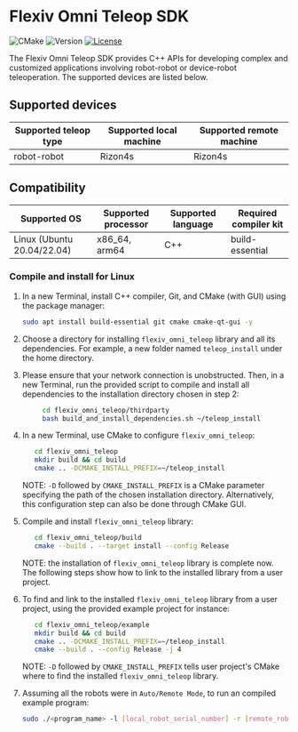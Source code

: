 # Flexiv Omni Teleop SDK

![CMake](https://github.com/flexivrobotics/flexiv_omni_teleop/actions/workflows/cmake.yml/badge.svg) ![Version](https://img.shields.io/badge/version-0.6-blue.svg) [![License](https://img.shields.io/badge/License-Apache%202.0-blue.svg)](https://www.apache.org/licenses/LICENSE-2.0.html)

The Flexiv Omni Teleop SDK provides C++ APIs for developing complex and customized applications involving robot-robot or device-robot teleoperation. The supported devices are listed below.

## Supported devices

| **Supported teleop type** | **Supported local machine** | **Supported remote machine** |
| ------------------------------- | --------------------------------- | ---------------------------------- |
| robot-robot                     | Rizon4s                           | Rizon4s                            |

## Compatibility

| **Supported OS**     | **Supported processor** | **Supported language** | **Required compiler kit** |
| -------------------------- | ----------------------------- | ---------------------------- | ------------------------------- |
| Linux (Ubuntu 20.04/22.04) | x86_64, arm64                 | C++                          | build-essential                 |

### Compile and install for Linux

1. In a new Terminal, install C++ compiler, Git, and CMake (with GUI) using the package manager:

   ```bash
   sudo apt install build-essential git cmake cmake-qt-gui -y
   ```
2. Choose a directory for installing ``flexiv_omni_teleop`` library and all its dependencies. For example, a new folder named ``teleop_install`` under the home directory.
3. Please ensure that your network connection is unobstructed. Then, in a new Terminal, run the provided script to compile and install all dependencies to the installation directory chosen in step 2:

   ```bash
        cd flexiv_omni_teleop/thirdparty
        bash build_and_install_dependencies.sh ~/teleop_install
   ```
4. In a new Terminal, use CMake to configure `flexiv_omni_teleop`:

   ```bash
      cd flexiv_omni_teleop
      mkdir build && cd build
      cmake .. -DCMAKE_INSTALL_PREFIX=~/teleop_install
   ```
   NOTE: ``-D`` followed by ``CMAKE_INSTALL_PREFIX`` is a CMake parameter specifying the path of the chosen installation directory. Alternatively, this configuration step can also be done through CMake GUI.
5. Compile and install `flexiv_omni_teleop` library:

   ```bash
      cd flexiv_omni_teleop/build
      cmake --build . --target install --config Release
   ```
   NOTE: the installation of `flexiv_omni_teleop` library is complete now. The following steps show how to link to the installed library from a user project.
6. To find and link to the installed `flexiv_omni_teleop` library from a user project, using the provided example project for instance:

   ```bash
      cd flexiv_omni_teleop/example
      mkdir build && cd build
      cmake .. -DCMAKE_INSTALL_PREFIX=~/teleop_install
      cmake --build . --config Release -j 4
   ```
   NOTE: ``-D`` followed by ``CMAKE_INSTALL_PREFIX`` tells user project's CMake where to find the installed `flexiv_omni_teleop` library.
7. Assuming all the robots were in `Auto/Remote Mode`, to run an compiled example program:

   ```bash
   sudo ./<program_name> -l [local_robot_serial_number] -r [remote_robot_serial_number] [...]
   ```
